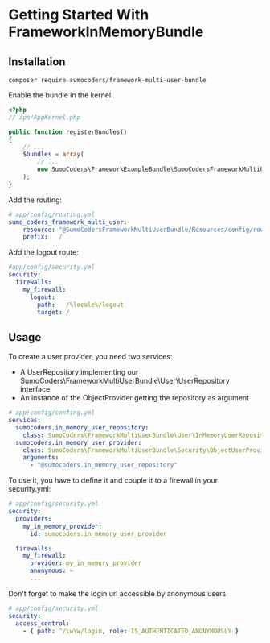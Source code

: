 # Getting Started With FrameworkInMemoryBundle


## Installation

    composer require sumocoders/framework-multi-user-bundle

Enable the bundle in the kernel.

```php
<?php
// app/AppKernel.php

public function registerBundles()
{
    // ...
    $bundles = array(
        // ...
        new SumoCoders\FrameworkExampleBundle\SumoCodersFrameworkMultiUserBundle(),
    );
}
```

Add the routing:

```yaml
# app/config/routing.yml
sumo_coders_framework_multi_user:
    resource: "@SumoCodersFrameworkMultiUserBundle/Resources/config/routing.yml"
    prefix:   /
```

Add the logout route:

```yaml
#app/config/security.yml
security:
  firewalls:
    my_firewall:
      logout:
        path:   /%locale%/logout
        target: /
```

## Usage

To create a user provider, you need two services:

* A UserRepository implementing our
SumoCoders\FrameworkMultiUserBundle\User\UserRepository interface.
* An instance of the ObjectProvider getting the repository as argument

```yaml
# app/config/confing.yml
services:
  sumocoders.in_memory_user_repository:
    class: SumoCoders\FrameworkMultiUserBundle\User\InMemoryUserRepository
  sumocoders.in_memory_user_provider:
    class: SumoCoders\FrameworkMultiUserBundle\Security\ObjectUserProvider
    arguments:
      - "@sumocoders.in_memory_user_repository"
```

To use it, you have to define it and couple it to a firewall in your security.yml:

```yaml
# app/config/security.yml
security:
  providers:
    my_in_memory_provider:
      id: sumocoders.in_memory_user_provider

  firewalls:
    my_firewall:
      provider: my_in_memory_provider
      anonymous: ~
      ...
```

Don't forget to make the login url accessible by anonymous users

```yaml
# app/config/security.yml
security:
  access_control:
    - { path: ^/\w\w/login, role: IS_AUTHENTICATED_ANONYMOUSLY }
```
